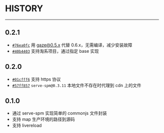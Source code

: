 # HISTORY

---

## 0.2.1

- [`#76ea0fc`](https://github.com/spmjs/spm-server/commit/76ea0fc) 用 gaze@0.5.x 代替 0.6.x，无需编译，减少安装故障
- [`#40b4403`](https://github.com/spmjs/spm-server/commit/40b4403) 支持淘系项目，通过指定 base 实现

## 0.2.0

- [`#01cfff6`](https://github.com/spmjs/spm-server/commit/01cfff6) 支持 https 协议
- [`#57ff857`](https://github.com/spmjs/spm-server/commit/57ff857) `serve-spm@0.3.11` 本地文件不存在时代理到 cdn 上的文件

## 0.1.0

- 通过 serve-spm 实现简单的 commonjs 文件封装
- 支持 map 生产环境的路径到源码
- 支持 livereload

